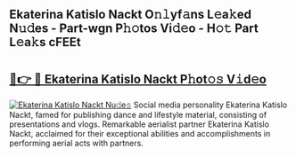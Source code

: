 ## Ekaterina Katislo Nackt O𝚗𝚕yf𝚊ns L𝚎a𝚔ed N𝚞𝚍es - Part-wgn P𝚑𝚘tos Vi𝚍𝚎o - H𝚘𝚝 Part L𝚎a𝚔s cFEEt

# <h2><a href="http://kfdnriu.oniu.top/?m=Ekaterina+Katislo+Nackt">🔗👉 🔴 Ekaterina Katislo Nackt P𝚑ot𝚘𝚜 V𝚒d𝚎o</a></h2>

[![Ekaterina Katislo Nackt Nu𝚍e𝚜](https://i.imgur.com/0qMVB7G.gif)](http://kfdnriu.oniu.top/?m=Ekaterina+Katislo+Nackt)
Social media personality Ekaterina Katislo Nackt, famed for publishing dance and lifestyle material, consisting of presentations and vlogs. Remarkable aerialist partner Ekaterina Katislo Nackt, acclaimed for their exceptional abilities and accomplishments in performing aerial acts with partners.  
